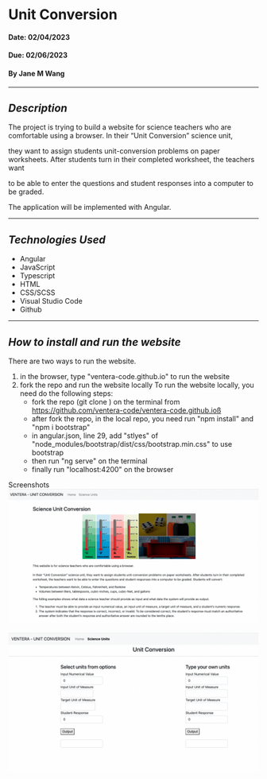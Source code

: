 # Unit Conversion

#### Date: 02/04/2023

#### Due: 02/06/2023

#### By Jane M Wang

---

## _Description_

The project is trying to build a website for science teachers who are comfortable using a browser. In their “Unit Conversion” science unit,

they want to assign students unit-conversion problems on paper worksheets. After students turn in their completed worksheet, the teachers want

to be able to enter the questions and student responses into a computer to be graded.

The application will be implemented with Angular.

---

## _Technologies Used_

- Angular
- JavaScript
- Typescript
- HTML
- CSS/SCSS
- Visual Studio Code
- Github

---

## _How to install and run the website_

There are two ways to run the website.

1. in the browser, type "ventera-code.github.io" to run the website
2. fork the repo and run the website locally
   To run the website locally, you need do the following steps:
   - fork the repo (git clone ) on the terminal from https://github.com/ventera-code/ventera-code.github.ioß
   - after fork the repo, in the local repo, you need run "npm install" and "npm i bootstrap"
   - in angular.json, line 29, add "stlyes" of "node_modules/bootstrap/dist/css/bootstrap.min.css" to use bootstrap
   - then run "ng serve" on the terminal
   - finally run "localhost:4200" on the browser

Screenshots
![HomePage](home.png)

![Unit Conversion Page](units.png)
